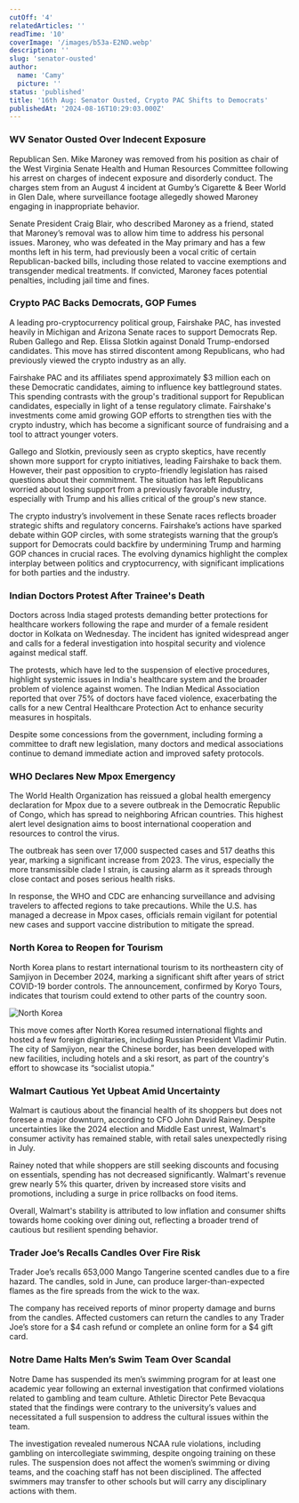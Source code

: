 ```yaml
---
cutOff: '4'
relatedArticles: ''
readTime: '10'
coverImage: '/images/b53a-E2ND.webp'
description: ''
slug: 'senator-ousted'
author:
  name: 'Camy'
  picture: ''
status: 'published'
title: '16th Aug: Senator Ousted, Crypto PAC Shifts to Democrats'
publishedAt: '2024-08-16T10:29:03.000Z'
---
```


### WV Senator Ousted Over Indecent Exposure

Republican Sen. Mike Maroney was removed from his position as chair of the West Virginia Senate Health and Human Resources Committee following his arrest on charges of indecent exposure and disorderly conduct. The charges stem from an August 4 incident at Gumby’s Cigarette & Beer World in Glen Dale, where surveillance footage allegedly showed Maroney engaging in inappropriate behavior.

Senate President Craig Blair, who described Maroney as a friend, stated that Maroney’s removal was to allow him time to address his personal issues. Maroney, who was defeated in the May primary and has a few months left in his term, had previously been a vocal critic of certain Republican-backed bills, including those related to vaccine exemptions and transgender medical treatments. If convicted, Maroney faces potential penalties, including jail time and fines.

### Crypto PAC Backs Democrats, GOP Fumes

A leading pro-cryptocurrency political group, Fairshake PAC, has invested heavily in Michigan and Arizona Senate races to support Democrats Rep. Ruben Gallego and Rep. Elissa Slotkin against Donald Trump-endorsed candidates. This move has stirred discontent among Republicans, who had previously viewed the crypto industry as an ally.

Fairshake PAC and its affiliates spend approximately $3 million each on these Democratic candidates, aiming to influence key battleground states. This spending contrasts with the group's traditional support for Republican candidates, especially in light of a tense regulatory climate. Fairshake's investments come amid growing GOP efforts to strengthen ties with the crypto industry, which has become a significant source of fundraising and a tool to attract younger voters.

Gallego and Slotkin, previously seen as crypto skeptics, have recently shown more support for crypto initiatives, leading Fairshake to back them. However, their past opposition to crypto-friendly legislation has raised questions about their commitment. The situation has left Republicans worried about losing support from a previously favorable industry, especially with Trump and his allies critical of the group's new stance.

The crypto industry’s involvement in these Senate races reflects broader strategic shifts and regulatory concerns. Fairshake’s actions have sparked debate within GOP circles, with some strategists warning that the group’s support for Democrats could backfire by undermining Trump and harming GOP chances in crucial races. The evolving dynamics highlight the complex interplay between politics and cryptocurrency, with significant implications for both parties and the industry.

### Indian Doctors Protest After Trainee's Death

Doctors across India staged protests demanding better protections for healthcare workers following the rape and murder of a female resident doctor in Kolkata on Wednesday. The incident has ignited widespread anger and calls for a federal investigation into hospital security and violence against medical staff.

The protests, which have led to the suspension of elective procedures, highlight systemic issues in India's healthcare system and the broader problem of violence against women. The Indian Medical Association reported that over 75% of doctors have faced violence, exacerbating the calls for a new Central Healthcare Protection Act to enhance security measures in hospitals.

Despite some concessions from the government, including forming a committee to draft new legislation, many doctors and medical associations continue to demand immediate action and improved safety protocols.

### WHO Declares New Mpox Emergency

The World Health Organization has reissued a global health emergency declaration for Mpox due to a severe outbreak in the Democratic Republic of Congo, which has spread to neighboring African countries. This highest alert level designation aims to boost international cooperation and resources to control the virus.

The outbreak has seen over 17,000 suspected cases and 517 deaths this year, marking a significant increase from 2023. The virus, especially the more transmissible clade I strain, is causing alarm as it spreads through close contact and poses serious health risks.

In response, the WHO and CDC are enhancing surveillance and advising travelers to affected regions to take precautions. While the U.S. has managed a decrease in Mpox cases, officials remain vigilant for potential new cases and support vaccine distribution to mitigate the spread.

### North Korea to Reopen for Tourism

North Korea plans to restart international tourism to its northeastern city of Samjiyon in December 2024, marking a significant shift after years of strict COVID-19 border controls. The announcement, confirmed by Koryo Tours, indicates that tourism could extend to other parts of the country soon.

![North Korea](/images/b53a-g2OT.webp)

This move comes after North Korea resumed international flights and hosted a few foreign dignitaries, including Russian President Vladimir Putin. The city of Samjiyon, near the Chinese border, has been developed with new facilities, including hotels and a ski resort, as part of the country's effort to showcase its “socialist utopia.”

### Walmart Cautious Yet Upbeat Amid Uncertainty

Walmart is cautious about the financial health of its shoppers but does not foresee a major downturn, according to CFO John David Rainey. Despite uncertainties like the 2024 election and Middle East unrest, Walmart's consumer activity has remained stable, with retail sales unexpectedly rising in July.

Rainey noted that while shoppers are still seeking discounts and focusing on essentials, spending has not decreased significantly. Walmart's revenue grew nearly 5% this quarter, driven by increased store visits and promotions, including a surge in price rollbacks on food items.

Overall, Walmart's stability is attributed to low inflation and consumer shifts towards home cooking over dining out, reflecting a broader trend of cautious but resilient spending behavior.

### Trader Joe’s Recalls Candles Over Fire Risk

Trader Joe’s recalls 653,000 Mango Tangerine scented candles due to a fire hazard. The candles, sold in June, can produce larger-than-expected flames as the fire spreads from the wick to the wax.

The company has received reports of minor property damage and burns from the candles. Affected customers can return the candles to any Trader Joe’s store for a $4 cash refund or complete an online form for a $4 gift card.

### Notre Dame Halts Men’s Swim Team Over Scandal

Notre Dame has suspended its men’s swimming program for at least one academic year following an external investigation that confirmed violations related to gambling and team culture. Athletic Director Pete Bevacqua stated that the findings were contrary to the university’s values and necessitated a full suspension to address the cultural issues within the team.

The investigation revealed numerous NCAA rule violations, including gambling on intercollegiate swimming, despite ongoing training on these rules. The suspension does not affect the women’s swimming or diving teams, and the coaching staff has not been disciplined. The affected swimmers may transfer to other schools but will carry any disciplinary actions with them.

# 